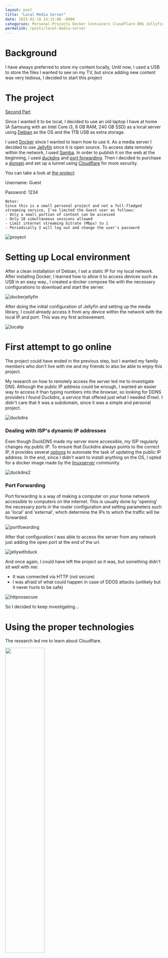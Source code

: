 ```yaml
---
layout: post
title: "Local Media Server"
date: 2025-02-18 14:15:00 -0000
categories: Personal-Projects Docker Containers Cloudflare DNS Jellyfin Self-Hosting
permalink: /posts/local-media-server
---
```


# Background

I have always preferred to store my content locally, Until now, I used a USB to store the files I wanted to see on my TV, but since adding new content was very tedious, I decided to start this project

# The project

[Second Part](/posts/local-media-server-2)

Since I wanted it to be local, I decided to use an old laptop I have at home (A Samsung with an Intel Core i3, 8 GB RAM, 240 GB SSD) as a local server using [Debian](https://www.debian.org/) as the OS and the 1TB USB as extra storage.

I used [Docker](https://www.docker.com/) since I wanted to learn how to use it. As a media server I decided to use [Jellyfin](https://jellyfin.org/) since it is open source. To access data remotely within the network, I used [Samba](https://www.samba.org/samba/). In order to publish it on the web at the beginning, I used [duckdns](https://www.duckdns.org/) and [port forwarding](https://portforward.com/). Then I decided to purchase a [domain](https://nehemiasfeliz.com/) and set up a tunnel using [Cloudflare](https://www.cloudflare.com/es-es/) for more security.

You can take a look at [the project](https://media.nehemiasfeliz.com/):

Username: Guest

Password: 1234

```
Notes:
Since this is a small personal project and not a full-fledged streaming service, I've limited the Guest user as follows:
- Only a small portion of content can be accessed
- Only 10 simultaneous sessions allowed
- Limit internet streaming bitrate (Mbps) to 1
- Periodically I will log out and change the user's password
```

![proyect](/assets/images/posts/localmediaserver/proyect.png)

# Setting up Local environment

After a clean installation of Debian, I set a static IP for my local network. After installing Docker, I learned how to allow it to access devices such as USB in an easy way., I created a docker compose file with the necessary configurations to download and start the server.

![dockerjellyfin](/assets/images/posts/localmediaserver/dockerjellyfin.png)

After doing the initial configuration of Jellyfin and setting up the media library, I could already access it from any device within the network with the local IP and port. This was my first achievement.

![localip](/assets/images/posts/localmediaserver/localip.png)

# First attempt to go online

The project could have ended in the previous step, but I wanted my family members who don't live with me and my friends to also be able to enjoy this project.

My research on how to remotely access the server led me to investigate DNS. Although the public IP address could be enough, I wanted an easier way to access it than typing numbers into the browser, so looking for DDNS providers I found Duckdns, a service that offered just what I needed (Free). I didn't care that it was a subdomain, since it was a simple and personal project.

![duckdns](/assets/images/posts/localmediaserver/ducdns.png)

### Dealing with ISP's dynamic IP addresses
Even though DuckDNS made my server more accessible, my ISP regularly changes my public IP. To ensure that Duckdns always points to the correct IP, it provides several [options](https://www.duckdns.org/install.jsp) to automate the task of updating the public IP address. In the end, since I didn't want to install anything on the OS, I opted for a docker image made by the [linuxserver](https://hub.docker.com/r/linuxserver/duckdns) community.

![duckdns2](/assets/images/posts/localmediaserver/duckdns2.png)

### Port Forwarding
Port forwarding is a way of making a computer on your home network accessible to computers on the internet. This is usually done by 'opening' the necessary ports in the router configuration and setting parameters such as 'local' and 'external', which determine the IPs to which the traffic will be forwarded.

![portfowarding](/assets/images/posts/localmediaserver/portfowarding.png)

After that configuration I was able to access the server from any network just adding the open port at the end of the url.

![jellywithduck](/assets/images/posts/localmediaserver/jellywithduck.png)

And once again, I could have left the project as it was, but something didn't sit well with me:
*   It was connected via HTTP (not secure)
*   I was afraid of what could happen in case of DDOS attacks (unlikely but it never hurts to be safe)

![httpnosecure](/assets/images/posts/localmediaserver/httpnosecure.png)

So I decided to keep investigating...

# Using the proper technologies

The research led me to learn about Cloudflare.

<img src="/assets/images/posts/localmediaserver/Cloudflare_Logo.svg" width="50%" height="50%">

After understanding well how the process would be, I had to buy a domain, since although Cloudflare provided what I needed (HTTPS and DDOS protection) for free, I could not continue using DuckDNS, so I had to buy a domain, Cloudflare allows you to buy domains, which made the process of setting it up much easier.

![mydomain](/assets/images/posts/localmediaserver/mydomain.png)

The next thing to implement was their tunneling system.

### Cloudflare Tunnels
Definition:
> Cloudflare Tunnel provides you with a secure way to connect your resources to Cloudflare without a publicly routable IP address. With Tunnel, you do not send traffic to an external IP — instead, a lightweight daemon in your infrastructure (cloudflared) creates outbound-only connections to Cloudflare's global network. Cloudflare Tunnel can connect HTTP web servers, SSH servers, remote desktops, and other protocols safely to Cloudflare. This way, your origins can serve traffic through Cloudflare without being vulnerable to attacks that bypass Cloudflare. [1](https://developers.cloudflare.com/cloudflare-one/connections/connect-networks/)

Example:

![cloudflaretunnels](/assets/images/posts/localmediaserver/cloudflaretunnels.webp)

Cloudflare provides several ways to install these tunnels, as you can imagine I chose the option of doing it through docker.

![cloudflaretunnelinstaled](/assets/images/posts/localmediaserver/cloudflaretunnellinstaled.png)

With that, I'm able to create subdomains/routes that link to IP addresses on my local network, said subdomains/routes being accessed through HTTPS by SSL certificates without having to open/expose any ports on my router.

![cloudflaretunnellinked](/assets/images/posts/localmediaserver/cloudflaretunnellinked.png)

And with that, now I can say that for now, I have completed the project. A local media server for me, my family and friends.

![medianehemias](/assets/images/posts/localmediaserver/medianehemias.png)

![sslcertificate](/assets/images/posts/localmediaserver/sslcertificate.png)

# Future plans and limitations

### Problems and Limitations

The main limitation of the project is its low processing capacity due to the hardware, poor physical protection of the data and scalability.

Processes such as scanning the library, extracting metadata, or transcoding during streaming consume all the CPU's capacity., making its use very limited to simply being a very basic media player, not taking advantage of all the options that Jellyfin has.

Using an external USB as a storage medium is a simple implementation, but I know that it does not have the best read/write times and that when exposed it runs the risk of being disconnected/damaged by many factors and the loss of information that this entails.

Additionally, since it is an old laptop, its battery no longer works, so it depends exclusively on its charging cable, making any power outage cause the computer to shut down immediately.

### Solutions

The primary solution is not to depend on external power, buy a battery replacement and provide a UPS for any power outage.

The next long-term solution will be to upgrade to a computer with higher processing power, increase storage with dedicated SSDs (possibly implementing RAID for more reliability).

### Future plans

Implement [Bakcups](https://jellyfin.org/docs/general/administration/backup-and-restore) with periodic information, not about the videos themselves, but about the server configuration among other data relevant to the project.

Implement wake-up-lan so that in case of a power failure or sudden shutdown, the laptop can be turned on remotely.

Plan the migration to the new computer taking into account the recommendations/tools proposed by the [documentation](https://jellyfin.org/docs/general/administration/migrate).

Implement [LDAP Authentication](https://jellyfin.org/docs/general/server/plugins/#ldap) for the automatic management of new users with default options, thus facilitating access to new users with whom you share the project.

Considering the future change of computer, I plan to use [proxmox](https://www.proxmox.com/en/) to be able to use that power for more projects.

# Conclutions

The best thing about working in this industry is that any project you undertake, whether for personal or professional use, presents challenges and allows you to learn new technologies that will surely be useful in your next job or project.